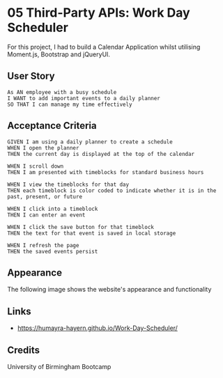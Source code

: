 # 05 Third-Party APIs: Work Day Scheduler
For this project, I had to build a Calendar Application whilst utilising Moment.js, Bootstrap and jQueryUI.

## User Story
```
As AN employee with a busy schedule
I WANT to add important events to a daily planner
SO THAT I can manage my time effectively
```

## Acceptance Criteria
```
GIVEN I am using a daily planner to create a schedule
WHEN I open the planner
THEN the current day is displayed at the top of the calendar

WHEN I scroll down
THEN I am presented with timeblocks for standard business hours

WHEN I view the timeblocks for that day
THEN each timeblock is color coded to indicate whether it is in the past, present, or future

WHEN I click into a timeblock
THEN I can enter an event

WHEN I click the save button for that timeblock
THEN the text for that event is saved in local storage

WHEN I refresh the page
THEN the saved events persist
```
## Appearance
The following image shows the website's appearance and functionality

## Links
* https://humayra-hayern.github.io/Work-Day-Scheduler/

## Credits
University of Birmingham Bootcamp
